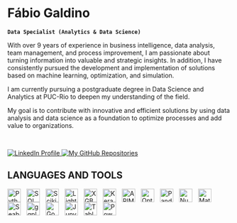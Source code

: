 # **Fábio Galdino**

**`Data Specialist (Analytics & Data Science)`**

With over 9 years of experience in business intelligence, data analysis, team management, and process improvement, I am passionate about turning information into valuable and strategic insights. In addition, I have consistently pursued the development and implementation of solutions based on machine learning, optimization, and simulation.

I am currently pursuing a postgraduate degree in Data Science and Analytics at PUC-Rio to deepen my understanding of the field.

My goal is to contribute with innovative and efficient solutions by using data analysis and data science as a foundation to optimize processes and add value to organizations.

<br>

<p align="left">
    <a href="https://www.linkedin.com/in/galdinof/?locale=en_US">
        <img 
            alt="LinkedIn Profile" 
            title="LinkedIn Profile" 
            src="https://custom-icon-badges.demolab.com/badge/-Linkedin-blue?style=for-the-badge&logoColor=white&logo=LinkedIn-white&color=236ad3"
        />
    </a> 
    <a href="https://github.com/fabiogaldinho?tab=repositories">
        <img 
            alt="My GitHub Repositories" 
            title="My GitHub Repositories" 
            src="https://custom-icon-badges.demolab.com/badge/-My%20Repos-blue?style=for-the-badge&logoColor=white&logo=repo"
        />
    </a>
</p>

## **LANGUAGES AND TOOLS**

<img 
    align="left" 
    alt="Python" 
    title="Python"
    width="30px" 
    style="padding-right: 10px;" 
    src="https://cdn.jsdelivr.net/gh/devicons/devicon@latest/icons/python/python-original.svg" 
/>
<img
    align="left" 
    alt="SQL" 
    title="SQL"
    width="30px" 
    style="padding-right: 10px;"
    src="https://cdn.jsdelivr.net/gh/devicons/devicon@latest/icons/azuresqldatabase/azuresqldatabase-original.svg"
/>
<img
    align="left" 
    alt="Scikit-learn" 
    title="Scikit-learn"
    width="30px" 
    style="padding-right: 10px;"
    src="https://cdn.jsdelivr.net/gh/devicons/devicon@latest/icons/scikitlearn/scikitlearn-original.svg"
/>
<img
    align="left" 
    alt="LightGBM" 
    title="LightGBM"
    width="30px" 
    style="padding-right: 10px;"
    src="https://cdn.prod.website-files.com/65264f6bf54e751c3a776db1/66d869586acd2fac3976e2b4_lightgbm.png"
/>
<img
    align="left" 
    alt="XGBoost Library" 
    title="XGBoost Library"
    width="30px" 
    style="padding-right: 10px;"
    src="https://images.opencollective.com/xgboost/57d3984/logo/256.png"
/>
<img
    align="left" 
    alt="Keras Deep Learning" 
    title="Keras Deep Learning"
    width="30px" 
    style="padding-right: 10px;"
    src="https://cdn.jsdelivr.net/gh/devicons/devicon@latest/icons/keras/keras-original.svg"
/>
<img
    align="left" 
    alt="ARIMA Time Series" 
    title="ARIMA Time Series"
    width="30px" 
    style="padding-right: 10px;"
    src="https://www.statsmodels.org/stable/_static/statsmodels-logo-v2-bw.svg"
/>
<img
    align="left" 
    alt="Optuna Hyperparameter Optimization" 
    title="Optuna Hyperparameter Optimization"
    width="30px" 
    style="padding-right: 10px;"
    src="https://i0.wp.com/neptune.ai/wp-content/uploads/2022/10/optuna_logo-01.png"
/>
<img
    align="left" 
    alt="Pandas" 
    title="Pandas"
    width="30px" 
    style="padding-right: 10px;"
    src="https://cdn.jsdelivr.net/gh/devicons/devicon@latest/icons/pandas/pandas-original-wordmark.svg"
/>
<img
    align="left" 
    alt="Numpy" 
    title="Numpy"
    width="30px" 
    style="padding-right: 10px;"
    src="https://cdn.jsdelivr.net/gh/devicons/devicon@latest/icons/numpy/numpy-original.svg"
/>
<img
    align="left" 
    alt="Matplotlib" 
    title="Matplotlib"
    width="30px" 
    style="padding-right: 10px;"
    src="https://cdn.jsdelivr.net/gh/devicons/devicon@latest/icons/matplotlib/matplotlib-original.svg"
/>
<img
    align="left" 
    alt="Seaborn" 
    title="Seaborn"
    width="30px" 
    style="padding-right: 10px;"
    src="https://seaborn.pydata.org/_images/logo-tall-lightbg.svg"
/>
<img
    align="left" 
    alt="ggplot2" 
    title="ggplot2"
    width="30px" 
    style="padding-right: 10px;"
    src="https://upload.wikimedia.org/wikipedia/commons/d/d2/Ggplot2_hex_logo.svg"
/>
<img
    align="left" 
    alt="Google Colab" 
    title="Google Colab"
    width="30px" 
    style="padding-right: 10px;"
    src="https://avatars.githubusercontent.com/u/33467679?v=4"
/>
<img
    align="left" 
    alt="Jupyter Notebook" 
    title="Jupyter Notebook"
    width="30px" 
    style="padding-right: 10px;"
    src="https://cdn.jsdelivr.net/gh/devicons/devicon@latest/icons/jupyter/jupyter-original-wordmark.svg"
/>
<img
    align="left" 
    alt="Tableau Desktop" 
    title="Tableau Desktop"
    width="30px" 
    style="padding-right: 10px;"
    src="https://www.svgrepo.com/show/354428/tableau-icon.svg"
/>
<img
    align="left" 
    alt="Power BI" 
    title="Power BI"
    width="30px" 
    style="padding-right: 10px;"
    src="https://upload.wikimedia.org/wikipedia/commons/c/cf/New_Power_BI_Logo.svg"
/>
